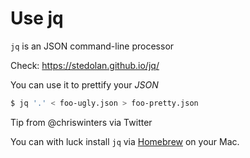 # Use jq

`jq` is an JSON command-line processor

Check: https://stedolan.github.io/jq/

You can use it to prettify your *JSON*

```bash
$ jq '.' < foo-ugly.json > foo-pretty.json
```

Tip from @chriswinters via Twitter

You can with luck install `jq` via [Homebrew](http://brew.sh/) on your Mac.
